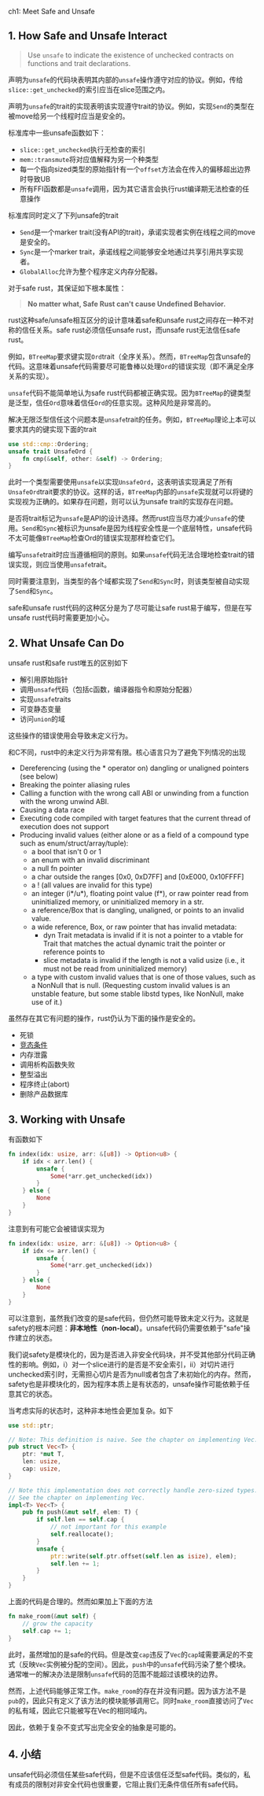 ch1: Meet Safe and Unsafe

## 1. How Safe and Unsafe Interact

> Use `unsafe` to indicate the existence of unchecked contracts on functions and trait declarations.


声明为`unsafe`的代码块表明其内部的`unsafe`操作遵守对应的协议。例如，传给`slice::get_unchecked`的索引应当在slice范围之内。

声明为`unsafe`的trait的实现表明该实现遵守trait的协议。例如，实现`Send`的类型在被move给另一个线程时应当是安全的。

标准库中一些unsafe函数如下：

+ `slice::get_unchecked`执行无检查的索引
+ `mem::transmute`将对应值解释为另一个种类型
+ 每一个指向sized类型的原始指针有一个`offset`方法会在传入的偏移超出边界时导致UB
+ 所有FFI函数都是`unsafe`调用，因为其它语言会执行rust编译期无法检查的任意操作

标准库同时定义了下列unsafe的trait

+ `Send`是一个marker trait(没有API的trait)，承诺实现者实例在线程之间的move是安全的。
+ `Sync`是一个marker trait，承诺线程之间能够安全地通过共享引用共享实现者。
+ `GlobalAlloc`允许为整个程序定义内存分配器。

对于safe rust，其保证如下根本属性：

> **No matter what, Safe Rust can't cause Undefined Behavior.**

rust这种safe/unsafe相互区分的设计意味着safe和unsafe rust之间存在一种不对称的信任关系。safe rust必须信任unsafe rust，而unsafe rust无法信任safe rust。

例如，`BTreeMap`要求键实现`Ord`trait（全序关系）。然而，`BTreeMap`包含unsafe的代码。这意味着unsafe代码需要尽可能鲁棒以处理`Ord`的错误实现（即不满足全序关系的实现）。

`unsafe`代码不能简单地认为safe rust代码都被正确实现。因为`BTreeMap`的键类型是泛型，信任`Ord`意味着信任`Ord`的任意实现。这种风险是非常高的。

解决无限泛型信任这个问题本是`unsafe`trait的任务。例如，`BTreeMap`理论上本可以要求其内的键实现下面的trait

```rust
use std::cmp::Ordering;
unsafe trait UnsafeOrd {
    fn cmp(&self, other: &self) -> Ordering;
}
```

此时一个类型需要使用`unsafe`以实现`UnsafeOrd`，这表明该实现满足了所有`UnsafeOrd`trait要求的协议。这样的话，`BTreeMap`内部的`unsafe`实现就可以将键的实现视为正确的。如果存在问题，则可以认为unsafe trait的实现存在问题。

是否将trait标记为`unsafe`是API的设计选择。然而rust应当尽力减少`unsafe`的使用。`Send`和`Sync`被标识为unsafe是因为线程安全性是一个底层特性，unsafe代码不太可能像`BTreeMap`检查Ord的错误实现那样检查它们。

编写`unsafe`trait时应当遵循相同的原则。如果`unsafe`代码无法合理地检查trait的错误实现，则应当使用`unsafe`trait。

同时需要注意到，当类型的各个域都实现了`Send`和`Sync`时，则该类型被自动实现了`Send`和`Sync`。

safe和unsafe rust代码的这种区分是为了尽可能让safe rust易于编写，但是在写unsafe rust代码时需要更加小心。


## 2. What Unsafe Can Do

unsafe rust和safe rust唯五的区别如下

+ 解引用原始指针
+ 调用`unsafe`代码（包括c函数，编译器指令和原始分配器）
+ 实现`unsafe`traits
+ 可变静态变量
+ 访问`union`的域

这些操作的错误使用会导致未定义行为。

和C不同，rust中的未定义行为非常有限。核心语言只为了避免下列情况的出现

+ Dereferencing (using the * operator on) dangling or unaligned pointers (see below)
+ Breaking the pointer aliasing rules
+ Calling a function with the wrong call ABI or unwinding from a function with the wrong unwind ABI.
+ Causing a data race
+ Executing code compiled with target features that the current thread of execution does not support
+ Producing invalid values (either alone or as a field of a compound type such as enum/struct/array/tuple):
  + a bool that isn't 0 or 1
  + an enum with an invalid discriminant
  + a null fn pointer
  + a char outside the ranges [0x0, 0xD7FF] and [0xE000, 0x10FFFF]
  + a ! (all values are invalid for this type)
  + an integer (i*/u*), floating point value (f*), or raw pointer read from uninitialized memory, or uninitialized memory in a str.
  + a reference/Box that is dangling, unaligned, or points to an invalid value.
  + a wide reference, Box, or raw pointer that has invalid metadata:
    + dyn Trait metadata is invalid if it is not a pointer to a vtable for Trait that matches the actual dynamic trait the pointer or reference points to
    + slice metadata is invalid if the length is not a valid usize (i.e., it must not be read from uninitialized memory)
  + a type with custom invalid values that is one of those values, such as a NonNull that is null. (Requesting custom invalid values is an unstable feature, but some stable libstd types, like NonNull, make use of it.)


虽然存在其它有问题的操作，rust仍认为下面的操作是安全的。

+ 死锁
+ [竞态条件](https://doc.rust-lang.org/nomicon/races.html)
+ 内存泄露
+ 调用析构函数失败
+ 整型溢出
+ 程序终止(abort)
+ 删除产品数据库


## 3. Working with Unsafe

有函数如下

```rust
fn index(idx: usize, arr: &[u8]) -> Option<u8> {
    if idx < arr.len() {
        unsafe {
            Some(*arr.get_unchecked(idx))
        }
    } else {
        None
    }
}
```

注意到有可能它会被错误实现为

```rust
fn index(idx: usize, arr: &[u8]) -> Option<u8> {
    if idx <= arr.len() {
        unsafe {
            Some(*arr.get_unchecked(idx))
        }
    } else {
        None
    }
}
```

可以注意到，虽然我们改变的是safe代码，但仍然可能导致未定义行为。这就是safety的根本问题：**非本地性（non-local）**。unsafe代码仍需要依赖于"safe"操作建立的状态。

我们说safety是模块化的，因为是否进入非安全代码块，并不受其他部分代码正确性的影响。例如，i）对一个slice进行的是否是不安全索引，ii）对切片进行unchecked索引时，无需担心切片是否为null或者包含了未初始化的内存。然而，safety也是非模块化的，因为程序本质上是有状态的，unsafe操作可能依赖于任意其它的状态。

当考虑实际的状态时，这种非本地性会更加复杂。如下

```rust
use std::ptr;

// Note: This definition is naive. See the chapter on implementing Vec.
pub struct Vec<T> {
    ptr: *mut T,
    len: usize,
    cap: usize,
}

// Note this implementation does not correctly handle zero-sized types.
// See the chapter on implementing Vec.
impl<T> Vec<T> {
    pub fn push(&mut self, elem: T) {
        if self.len == self.cap {
            // not important for this example
            self.reallocate();
        }
        unsafe {
            ptr::write(self.ptr.offset(self.len as isize), elem);
            self.len += 1;
        }
    }
}
```

上面的代码是合理的。然而如果加上下面的方法

```rust
fn make_room(&mut self) {
    // grow the capacity
    self.cap += 1;
}
```

此时，虽然增加的是safe的代码。但是改变`cap`违反了`Vec`的`cap`域需要满足的不变式（反映`Vec`实例被分配的空间）。因此，`push`中的`unsafe`代码污染了整个模块。通常唯一的解决办法是限制`unsafe`代码的范围不能超过该模块的边界。

然而，上述代码能够正常工作。`make_room`的存在并没有问题。因为该方法不是`pub`的，因此只有定义了该方法的模块能够调用它。同时`make_room`直接访问了`Vec`的私有域，因此它只能被写在Vec的相同域内。

因此，依赖于复杂不变式写出完全安全的抽象是可能的。

## 4. 小结

unsafe代码必须信任某些safe代码，但是不应该信任泛型safe代码。类似的，私有成员的限制对非安全代码也很重要，它阻止我们无条件信任所有safe代码。

